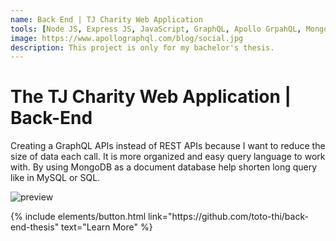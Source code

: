 ```yaml
---
name: Back End | TJ Charity Web Application
tools: [Node JS, Express JS, JavaScript, GraphQL, Apollo GrpahQL, MongoDB, Mongoose]
image: https://www.apollographql.com/blog/social.jpg
description: This project is only for my bachelor's thesis.
---
```


# The TJ Charity Web Application | Back-End

Creating a GraphQL APIs instead of REST APIs because I want to reduce the size of data each call. It is more organized and easy query language to work with. By using MongoDB as a document database help shorten long query like in MySQL or SQL.

![preview](https://i.im.ge/2022/07/27/Fi7v40.png)

<p class="text-center">
{% include elements/button.html link="https://github.com/toto-thi/back-end-thesis" text="Learn More" %}
</p>
